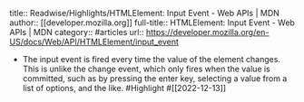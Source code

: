 title:: Readwise/Highlights/HTMLElement: Input Event - Web APIs | MDN
author:: [[developer.mozilla.org]]
full-title:: HTMLElement: Input Event - Web APIs | MDN
category:: #articles
url:: https://developer.mozilla.org/en-US/docs/Web/API/HTMLElement/input_event

- The input event is fired every time the value of the element changes. This is unlike the change event, which only fires when the value is committed, such as by pressing the enter key, selecting a value from a list of options, and the like. #Highlight #[[2022-12-13]]